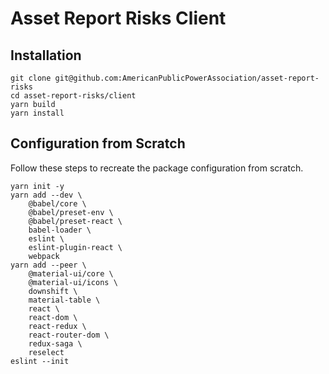 # Asset Report Risks Client

## Installation

    git clone git@github.com:AmericanPublicPowerAssociation/asset-report-risks
    cd asset-report-risks/client
    yarn build
    yarn install

## Configuration from Scratch

Follow these steps to recreate the package configuration from scratch.

```
yarn init -y
yarn add --dev \
    @babel/core \
    @babel/preset-env \
    @babel/preset-react \
    babel-loader \
    eslint \
    eslint-plugin-react \
    webpack
yarn add --peer \
    @material-ui/core \
    @material-ui/icons \
    downshift \
    material-table \
    react \
    react-dom \
    react-redux \
    react-router-dom \
    redux-saga \
    reselect
eslint --init
```
